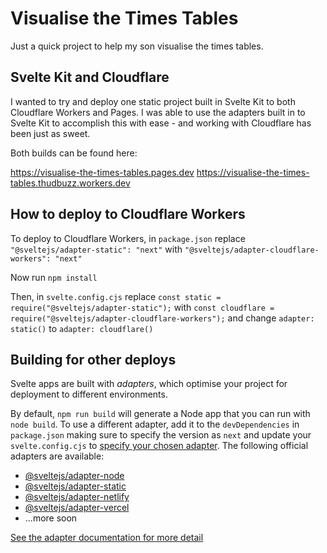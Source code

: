 # Visualise the Times Tables

Just a quick project to help my son visualise the times tables.

## Svelte Kit and Cloudflare

I wanted to try and deploy one static project built in Svelte Kit to both Cloudflare Workers and Pages. I was able to use the adapters built in to Svelte Kit to accomplish this with ease - and working with Cloudflare has been just as sweet.

Both builds can be found here:

https://visualise-the-times-tables.pages.dev
https://visualise-the-times-tables.thudbuzz.workers.dev

## How to deploy to Cloudflare Workers

To deploy to Cloudflare Workers, in `package.json` replace `"@sveltejs/adapter-static": "next"` with `"@sveltejs/adapter-cloudflare-workers": "next"`

Now run `npm install`

Then, in `svelte.config.cjs` replace `const static = require("@sveltejs/adapter-static");` with `const cloudflare = require("@sveltejs/adapter-cloudflare-workers");` and change `adapter: static()` to `adapter: cloudflare()`


## Building for other deploys

Svelte apps are built with _adapters_, which optimise your project for deployment to different environments.

By default, `npm run build` will generate a Node app that you can run with `node build`. To use a different adapter, add it to the `devDependencies` in `package.json` making sure to specify the version as `next` and update your `svelte.config.cjs` to [specify your chosen adapter](https://kit.svelte.dev/docs#configuration-adapter). The following official adapters are available:

- [@sveltejs/adapter-node](https://github.com/sveltejs/kit/tree/master/packages/adapter-node)
- [@sveltejs/adapter-static](https://github.com/sveltejs/kit/tree/master/packages/adapter-static)
- [@sveltejs/adapter-netlify](https://github.com/sveltejs/kit/tree/master/packages/adapter-netlify)
- [@sveltejs/adapter-vercel](https://github.com/sveltejs/kit/tree/master/packages/adapter-vercel)
- ...more soon

[See the adapter documentation for more detail](https://kit.svelte.dev/docs#adapters)
